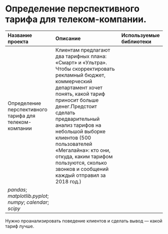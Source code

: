 # Определение перспективного тарифа для телеком-компании.

| Название проекта | Описание | Используемые библиотеки | 
| :---------------------- | :---------------------- | :---------------------- |
| Определение перспективного тарифа для телеком-компании | Клиентам предлагают два тарифных плана: «Смарт» и «Ультра». Чтобы скорректировать рекламный бюджет, коммерческий департамент хочет понять, какой тариф приносит больше денег.Предстоит сделать предварительный анализ тарифов на небольшой выборке клиентов (500 пользователей «Мегалайна»: кто они, откуда, каким тарифом пользуются, сколько звонков и сообщений каждый отправил за 2018 год.)
| *pandas*; *matplotlib.pyplot*; *numpy*; *calendar*; *scipy* |
Нужно проанализировать поведение клиентов и сделать вывод — какой тариф лучше. 
